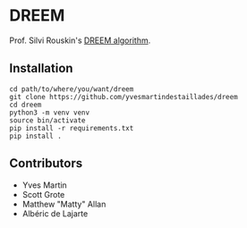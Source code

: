 # DREEM
Prof. Silvi Rouskin's [DREEM algorithm](https://www.ncbi.nlm.nih.gov/pmc/articles/PMC7310298/).

## Installation

```
cd path/to/where/you/want/dreem
git clone https://github.com/yvesmartindestaillades/dreem
cd dreem
python3 -m venv venv
source bin/activate
pip install -r requirements.txt
pip install .
```


## Contributors
- Yves Martin
- Scott Grote 
- Matthew "Matty" Allan
- Albéric de Lajarte
